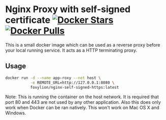 # Nginx Proxy with self-signed certificate [![Docker Stars](https://img.shields.io/docker/stars/foxylion/nginx-self-signed-https.svg?style=flat-square)](https://hub.docker.com/r/foxylion/nginx-self-signed-https/) [![Docker Pulls](https://img.shields.io/docker/pulls/foxylion/nginx-self-signed-https.svg?style=flat-square)](https://hub.docker.com/r/foxylion/nginx-self-signed-https/)

This is a small docker image which can be used as a reverse proxy before your
local running service. It acts as a HTTP terminating proxy.

## Usage

```bash
docker run -d --name app-roxy --net host \
           -e REMOTE_URL=http://127.0.0.1:8080 \
           foxylion/nginx-self-signed-https:latest
```

Note: This is running the container on the host network. It is required that
port 80 and 443 are not used by any other application. Also this does only work
when Docker can be ran natively. This won't work on Mac OS X and Windows.
